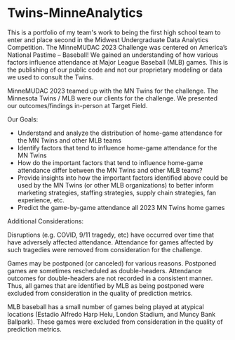 # Twins-MinneAnalytics

This is a portfolio of my team's work to being the first high school team to enter and place second in the Midwest Undergraduate Data Analytics Competition. The MinneMUDAC 2023 Challenge was centered on America’s National Pastime – Baseball!  We gained an understanding of how various factors influence attendance at Major League Baseball (MLB) games. This is the publishing of our public code and not our proprietary modeling or data we used to consult the Twins.

MinneMUDAC 2023 teamed up with the MN Twins for the challenge.  The Minnesota Twins / MLB were our clients for the challenge.  We presented our outcomes/findings in-person at Target Field.

Our Goals:
- Understand and analyze the distribution of home-game attendance for the MN Twins and other MLB teams 
- Identify factors that tend to influence home-game attendance for the MN Twins
- How do the important factors that tend to influence home-game attendance differ between the MN Twins and other MLB teams?
- Provide insights into how the important factors identified above could be used by the MN Twins (or other MLB organizations) to better inform marketing strategies, staffing strategies, supply chain strategies, fan experience, etc. 
- Predict the game-by-game attendance all 2023 MN Twins home games

Additional Considerations:

Disruptions (e.g. COVID, 9/11 tragedy, etc) have occurred over time that have adversely affected attendance.  Attendance for games affected by such tragedies were removed from consideration for the challenge.

Games may be postponed (or canceled) for various reasons.  Postponed games are sometimes rescheduled as double-headers.  Attendance outcomes for double-headers are not recorded in a consistent manner. Thus, all games that are identified by MLB as being postponed were excluded from consideration in the quality of prediction metrics.

MLB baseball has a small number of games being played at atypical locations (Estadio Alfredo Harp Helu, London Stadium, and Muncy Bank Ballpark). These games were excluded from consideration in the quality of prediction metrics.

